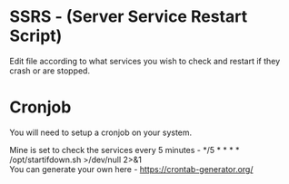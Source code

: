 # SSRS - (Server Service Restart Script)
Edit file according to what services you wish to check and restart if they crash or are stopped.

# Cronjob
You will need to setup a cronjob on your system.

Mine is set to check the services every 5 minutes - */5 * * * * /opt/startifdown.sh >/dev/null 2>&1 <br/>
You can generate your own here - https://crontab-generator.org/

